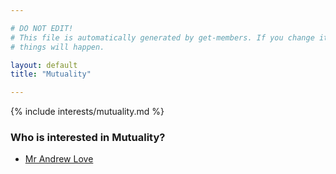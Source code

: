 ```yaml
---

# DO NOT EDIT!
# This file is automatically generated by get-members. If you change it, bad
# things will happen.

layout: default
title: "Mutuality"

---
```


{% include interests/mutuality.md %}

### Who is interested in Mutuality?


* [Mr Andrew Love](../members/mr-andrew-love.html)
